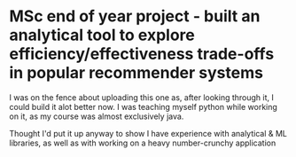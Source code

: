 # MSc end of year project - built an analytical tool to explore efficiency/effectiveness trade-offs in popular recommender systems

I was on the fence about uploading this one as, after looking through it, I could build it alot better now. I was teaching myself python while working on it, 
as my course was almost exclusively java. 

Thought I'd put it up anyway to show I have experience with analytical & ML libraries, as well as with working on a heavy number-crunchy application
